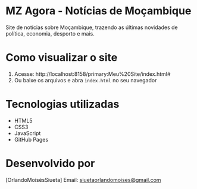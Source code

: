# MZ Agora - Notícias de Moçambique

Site de notícias sobre Moçambique, trazendo as últimas novidades de política, economia, desporto e mais.

# Como visualizar o site

1. Acesse: http://localhost:8158/primary:Meu%20Site/index.html#
2. Ou baixe os arquivos e abra `index.html` no seu navegador

# Tecnologias utilizadas

- HTML5
- CSS3 
- JavaScript
- GitHub Pages

# Desenvolvido por

[OrlandoMoisésSiueta]
Email: siuetaorlandomoises@gmail.com 
